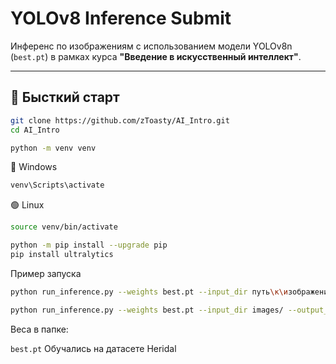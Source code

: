 # YOLOv8 Inference Submit

Инференс по изображениям с использованием модели YOLOv8n (`best.pt`) в рамках курса **"Введение в искусственный интеллект"**.

---

## 🚀 Бысткий старт

```bash
git clone https://github.com/zToasty/AI_Intro.git
cd AI_Intro

python -m venv venv
```
🔵 Windows
```bash
venv\Scripts\activate
```
🟢 Linux 
```bash
source venv/bin/activate
```
```bash
python -m pip install --upgrade pip
pip install ultralytics
```

Пример запуска
```bash
python run_inference.py --weights best.pt --input_dir путь\к\изображениям --output_dir путь\куда\сохранять

python run_inference.py --weights best.pt --input_dir images/ --output_dir results/
```

Веса в папке:

```best.pt```  Обучались на датасете Heridal

